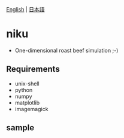 [English](README.md) | [日本語](README.ja.md)

# niku
* One-dimensional roast beef simulation ;-)

## Requirements
* unix-shell
* python
* numpy
* matplotlib
* imagemagick

## sample
